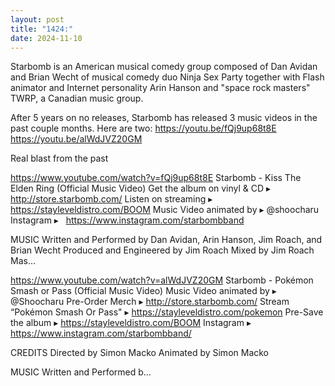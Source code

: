 ```yaml
---
layout: post
title: "1424:"
date: 2024-11-10
---
```


Starbomb is an American musical comedy group composed of Dan Avidan and Brian Wecht of musical comedy duo Ninja Sex Party together with Flash animator and Internet personality Arin Hanson and "space rock masters" TWRP, a Canadian music group.

After 5 years on no releases, Starbomb has released 3 music videos in the past couple months. Here are two:
https://youtu.be/fQj9up68t8E
https://youtu.be/alWdJVZ20GM

Real blast from the past

https://www.youtube.com/watch?v=fQj9up68t8E
Starbomb - Kiss The Elden Ring (Official Music Video)
Get the album on vinyl & CD ▸ http://store.starbomb.com/
Listen on streaming ▸ https://stayleveldistro.com/BOOM
Music Video animated by ▸ ‪@shoocharu 
Instagram ▸   https://www.instagram.com/starbombband

MUSIC
Written and Performed by Dan Avidan, Arin Hanson, Jim Roach, and Brian Wecht
Produced and Engineered by Jim Roach
Mixed by Jim Roach
Mas...

https://www.youtube.com/watch?v=alWdJVZ20GM
Starbomb - Pokémon Smash or Pass (Official Music Video)
Music Video animated by ▸ @Shoocharu 
Pre-Order Merch ▸ http://store.starbomb.com/
Stream “Pokémon Smash Or Pass" ▸ https://stayleveldistro.com/pokemon
Pre-Save the album ▸ https://stayleveldistro.com/BOOM
Instagram ▸ https://www.instagram.com/starbombband/

CREDITS
Directed by Simon Macko 
Animated by Simon Macko 

MUSIC
Written and Performed b...
